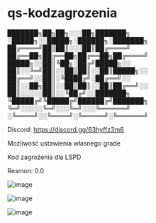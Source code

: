 # qs-kodzagrozenia

███████╗██╗██╗░░░██╗███████╗  ░█████╗░░█████╗░██████╗░███████╗
██╔════╝██║██║░░░██║██╔════╝  ██╔══██╗██╔══██╗██╔══██╗██╔════╝
█████╗░░██║╚██╗░██╔╝█████╗░░  ██║░░╚═╝██║░░██║██║░░██║█████╗░░
██╔══╝░░██║░╚████╔╝░██╔══╝░░  ██║░░██╗██║░░██║██║░░██║██╔══╝░░
██║░░░░░██║░░╚██╔╝░░███████╗  ╚█████╔╝╚█████╔╝██████╔╝███████╗
╚═╝░░░░░╚═╝░░░╚═╝░░░╚══════╝  ░╚════╝░░╚════╝░╚═════╝░╚══════╝

Discord: https://discord.gg/63hyffz3m6

Możliwość ustawienia własnego grade

Kod zagrożenia dla LSPD

Resmon: 0.0

![image](https://github.com/fivecode77/qs-kodzagrozenia/assets/93738037/e9862c73-1e31-4a11-9d36-d109bd50991a)

![image](https://github.com/fivecode77/qs-kodzagrozenia/assets/93738037/36f11e4d-ba89-47db-951e-d0e753821e09)

![image](https://github.com/fivecode77/qs-kodzagrozenia/assets/93738037/979cf626-ddac-40bb-ab20-e6fcd09bbff2)
